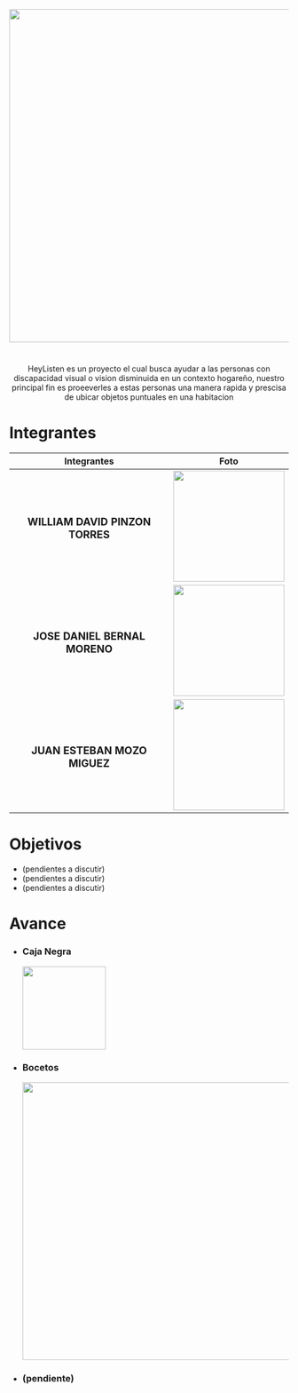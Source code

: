 <div align="center">
<img src="https://github.com/WillDev230/PulsaParaVer/blob/main/Logov1.png" width="600" >
</div>
<h1></h1>
<div align="center">
HeyListen es un proyecto el cual busca  ayudar a las personas con discapacidad visual o vision disminuida en un contexto hogareño, nuestro principal fin es proeeverles a estas personas una manera rapida y prescisa de ubicar objetos puntuales en una habitacion
</div>

<h1>Integrantes</h1>

|Integrantes   | Foto           | 
|    :---:     |     :---:      |    
| <h3>WILLIAM DAVID PINZON TORRES</h3> |<img src="https://i.ytimg.com/vi/hbPLUrm0Olc/maxresdefault.jpg" height="200" >|
| <h3>JOSE DANIEL BERNAL MORENO</h3>     |    <img src="https://encrypted-tbn0.gstatic.com/images?q=tbn:ANd9GcTqXgPWjE9H0opRF0FrSNyMj0lY2erthAAnkJDbYawm4lMyWIHdpkfnvc1MKaNAT6kliSI&usqp=CAU" height="200" > |
| <h3>JUAN ESTEBAN MOZO MIGUEZ</h3>    |   <img src="https://static.wikia.nocookie.net/baki/images/4/42/Guevaru_profile.png/revision/latest/scale-to-width-down/280?cb=20220814174420" height="200" > |

<h1>Objetivos</h1>

* (pendientes a discutir)
* (pendientes a discutir)
* (pendientes a discutir)

<h1>Avance</h1>

* ### Caja Negra
   <img src="https://github.com/WillDev230/PulsaParaVer/blob/main/CajaNegra/CajaNegra.drawio.png" height="150" >         
* ### Bocetos
   <img src="https://github.com/WillDev230/PulsaParaVer/blob/main/Bocetos/WhatsApp%20Image%202023-09-03%20at%206.33.06%20PM.jpeg" height="500" > 
* ### (pendiente)
  

